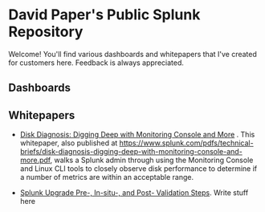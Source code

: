 # David Paper's Public Splunk Repository

Welcome! You'll find various dashboards and whitepapers that I've created for customers here. Feedback is always appreciated.

## Dashboards

## Whitepapers

* [Disk Diagnosis: Digging Deep with Monitoring Console and More](https://github.com/dpaper-splunk/public/blob/master/whitepapers/Digging%20Deep%20into%20Disk%20Diagnoses.pdf) . This whitepaper, also published at https://www.splunk.com/pdfs/technical-briefs/disk-diagnosis-digging-deep-with-monitoring-console-and-more.pdf, walks a Splunk admin through using the Monitoring Console and Linux CLI tools to closely observe disk performance to determine if a number of metrics are within an acceptable range. 

* [Splunk Upgrade Pre-, In-situ-, and Post- Validation Steps](https://github.com/dpaper-splunk/public/blob/master/whitepapers/Upgrade%20pre-%2C%20in-situ-%2C%20and%20post-%20validation%20steps.pdf). Write stuff here

